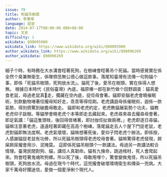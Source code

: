 ```yaml
---
issue: 79
title: 死貓吊樹頭
author: 李秉璋
language: 詔安
date: 2014-07-17T00:00:00.000+08:00
topic: 文史
difficulty: 1
wikidata: Q98095900
wikidata_link: https://www.wikidata.org/wiki/Q98095900
author_wikidata_link: https://www.wikidata.org/wiki/Q98096269
author_wikidata: Q98096269
---
```

細子个時，有時務在大水溝會䀴著死狗，在樹崠會䀴著吊个死貓。當時感覺實在係全然个臭兼無衛生，係哪儕恁無公德心做這款事。落尾知臺灣有流傳一句狗貓个事，即係「死貓吊樹頭，死狗放水流」。貓死了後，愛吊在樹頭，實在係得人想無。
根據日本時代《民俗臺灣》內底，福原椿一郎在新竹做个田野調查：貓真愛食老鼠，毋過老鼠真𠢕走，擱藏在空內底，捉佢毋會著。貓即安腦老虎會曉催眠術，別款動物堵著佢攏毋知好走，乖乖等得佢㓾。老虎講遐毋係催眠術，遐係一款氣勢，得別儕驚到破膽毋敢走。
貓即和老虎約定，老虎教貓展氣勢个功夫，貓教老虎仰子跋樹。等貓學會曉老虎个本等即走去藏起來。老虎尋來尋去攏尋毋會著，即足氣講：「貓這隻頭牲，後回得𠊎堵著，即討拁佢扯做兩裡。」老虎即逐日尋貓，貓嘛注意著老虎，遠遠䀴著即藏在高高个樹崠。落尾貓走去人个屋下鬥捉老鼠，老虎對貓即無法度啊。老虎氣壞壞，貓嘛想著死後，愛仰子閃老虎个辦法。即係按，人感謝貓捉老鼠有功勞，所以死貓吊樹頭得老虎咬毋會著。貓嘛驚得老虎發現，屙屎屙尿攏會用沙、泥掩莫。
這即係死貓吊樹頭个一款講法。毋過另一款講法較合情理。臺灣民間對狗、貓，講佢人真韌命。貓有九條命，跳過棺材，死人會爬起來。狗會䀴著鬼魂吹狗螺。所以死了後，毋敢用埋个，驚會變做鬼怪，所以死貓吊樹頭，死狗放水流。毋過在現今个時代，這兜攏會破壞環境衛生和傳染一兜病。大家千萬毋好擱迷信，愛做一個愛淨俐个現代人。